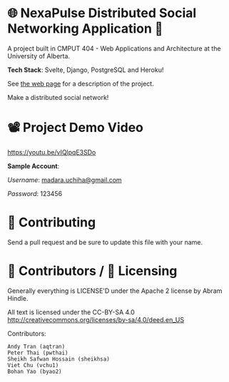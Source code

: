 🌐 NexaPulse Distributed Social Networking Application 📱 
===================================

A project built in CMPUT 404 - Web Applications and Architecture at the University of Alberta.

**Tech Stack**: Svelte, Django, PostgreSQL and Heroku!

See [the web page](https://uofa-cmput404.github.io/general/project.html) for a description of the project.

Make a distributed social network!

📽️ Project Demo Video
============

https://youtu.be/vIQlpqE3SDo

**Sample Account**:

_Username_: madara.uchiha@gmail.com

_Password_: 123456

🤝 Contributing
============

Send a pull request and be sure to update this file with your name.

👥 Contributors / 📄 Licensing
========================

Generally everything is LICENSE'D under the Apache 2 license by Abram Hindle.

All text is licensed under the CC-BY-SA 4.0 http://creativecommons.org/licenses/by-sa/4.0/deed.en_US

Contributors:

    Andy Tran (aqtran)
    Peter Thai (pwthai)
    Sheikh Safwan Hossain (sheikhsa)
    Viet Chu (vchu1)
    Bohan Yao (byao2)
